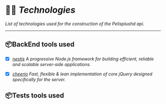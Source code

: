 # 👨‍💻 *Technologies*
*List of technologies used for the construction of the Pelisplushd api.*

---

## 📦BackEnd tools used
- [x] *[nestjs](https://nestjs.com/) A progressive Node.js framework for building efficient, reliable and scalable server-side applications.*

- [x] *[cheerio](https://cheerio.js.org/) Fast, flexible & lean implementation of core jQuery designed specifically for the server.*


## 📦Tests tools used
